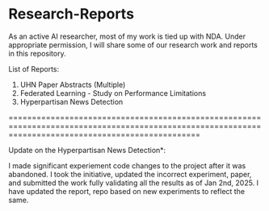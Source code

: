 # Research-Reports

As an active AI researcher, most of my work is tied up with NDA. Under appropriate permission, I will share some of our research work and reports in this repository. 

List of Reports:

1. UHN Paper Abstracts (Multiple)
2. Federated Learning - Study on Performance Limitations
3. Hyperpartisan News Detection

=====================================================================================================================================================

Update on the Hyperpartisan News Detection*: 

I made significant experiement code changes to the project after it was abandoned. I took the initiative, updated the incorrect experiment, paper, and submitted the work fully validating all the results as of Jan 2nd, 2025. I have updated the report, repo based on new experiments to reflect the same. 
